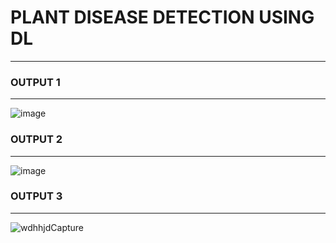 # PLANT DISEASE DETECTION USING DL
----------------------------------

### OUTPUT 1
----------------

![image](https://github.com/user-attachments/assets/5dc1f3da-c352-4de4-b0b9-cbe9c28b80a9)

### OUTPUT 2
----------------

![image](https://github.com/user-attachments/assets/dbeae4e5-2bbd-43ab-949f-46329b7c3e9a)

### OUTPUT 3
----------------

![wdhhjdCapture](https://github.com/user-attachments/assets/4f2c2332-d7f4-4086-806c-ecc619445a66)

